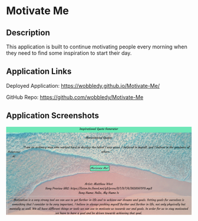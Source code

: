 # Motivate Me

## Description

This application is built to continue motivating people every morning when they need to find some inspiration to start their day.

## Application Links

Deployed Application: https://wobbledy.github.io/Motivate-Me/

GitHub Repo: https://github.com/wobbledy/Motivate-Me

## Application Screenshots

![application screenshot1](./assets/Images/screenshot.PNG)

